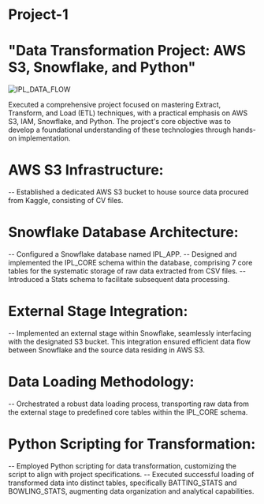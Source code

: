 # Project-1
# "Data Transformation Project: AWS S3, Snowflake, and Python"

![IPL_DATA_FLOW](https://github.com/Boxydaa/Project-1/assets/152782315/ba525206-9157-4160-8dc8-d49b87c83afb)



Executed a comprehensive project focused on mastering Extract, Transform, and Load (ETL) techniques, with a practical emphasis on AWS S3, IAM, Snowflake, and Python. The project's core objective was to develop a foundational understanding of these technologies through hands-on implementation.

# AWS S3 Infrastructure:
-- Established a dedicated AWS S3 bucket to house source data procured from Kaggle, consisting of CV files.

# Snowflake Database Architecture:
-- Configured a Snowflake database named IPL_APP.
-- Designed and implemented the IPL_CORE schema within the database, comprising 7 core tables for the systematic storage of raw data extracted from CSV files.
-- Introduced a Stats schema to facilitate subsequent data processing.

# External Stage Integration:
-- Implemented an external stage within Snowflake, seamlessly interfacing with the designated S3 bucket. This integration ensured efficient data flow between Snowflake and the source data residing in AWS S3.

# Data Loading Methodology:
-- Orchestrated a robust data loading process, transporting raw data from the external stage to predefined core tables within the IPL_CORE schema.

# Python Scripting for Transformation:
-- Employed Python scripting for data transformation, customizing the script to align with project specifications.
-- Executed successful loading of transformed data into distinct tables, specifically BATTING_STATS and BOWLING_STATS, augmenting data organization and analytical capabilities.
